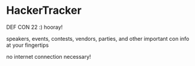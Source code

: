 HackerTracker
=============

DEF CON 22 :) hooray!

speakers, events, contests, vendors, parties, and other important con info at your fingertips

no internet connection necessary!
